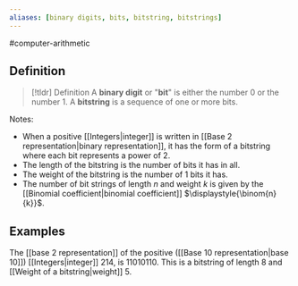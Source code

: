 ```yaml
---
aliases: [binary digits, bits, bitstring, bitstrings]
--- 
```


#computer-arithmetic 
## Definition 

> [!tldr] Definition
> A **binary digit** or "**bit**" is either the number $0$ or the number $1$. A **bitstring** is a sequence of one or more bits.  

Notes: 
- When a positive [[Integers|integer]] is written in [[Base 2 representation|binary representation]], it has the form of a bitstring where each bit represents a power of 2. 
- The length of the bitstring is the number of bits it has in all. 
- The weight of the bitstring is the number of $1$ bits it has. 
- The number of bit strings of length $n$ and weight $k$ is given by the [[Binomial coefficient|binomial coefficient]] $\displaystyle{\binom{n}{k}}$. 
## Examples 

The [[base 2 representation]] of the positive ([[Base 10 representation|base 10]]) [[Integers|integer]] $214$, is $11010110$. This is a bitstring of length 8 and [[Weight of a bitstring|weight]] 5. 
